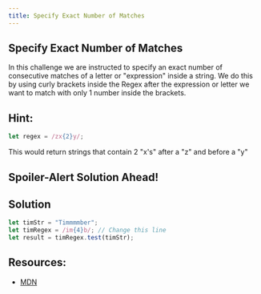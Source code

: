 ```yaml
---
title: Specify Exact Number of Matches
---
```

## Specify Exact Number of Matches

In this challenge we are instructed to specify an exact number of consecutive matches of a letter or "expression" inside a string.
We do this by using curly brackets inside the Regex after the expression or letter we want to match with only 1 number inside the brackets.

## Hint:
```javascript
let regex = /zx{2}y/;
```
This would return strings that contain 2 "x's" after a "z" and before a "y"


## Spoiler-Alert Solution Ahead!

## Solution

```javascript
let timStr = "Timmmmber";
let timRegex = /im{4}b/; // Change this line 
let result = timRegex.test(timStr);

```

## Resources:
* [MDN](https://developer.mozilla.org/en-US/docs/Web/JavaScript/Guide/Regular_Expressions)
